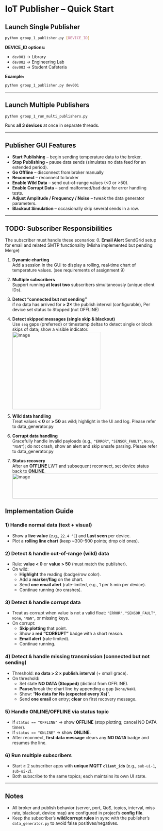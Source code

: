 # IoT Publisher – Quick Start

## Launch Single Publisher
```bash
python group_1_publisher.py [DEVICE_ID]
```

**DEVICE_ID options:**
- `dev001` → Library
- `dev002` → Engineering Lab
- `dev003` → Student Cafeteria

**Example:**
```bash
python group_1_publisher.py dev001
```

---

## Launch Multiple Publishers
```bash
python group_1_run_multi_publishers.py
```
Runs **all 3 devices** at once in separate threads.

---

## Publisher GUI Features

- **Start Publishing** – begin sending temperature data to the broker.
- **Stop Publishing** – pause data sends (simulates no data feed for an extended period).
- **Go Offline** – disconnect from broker manually
- **Reconnect** – reconnect to broker
- **Enable Wild Data** – send out-of-range values (<0 or >50).
- **Enable Corrupt Data** – send malformed/bad data for error handling tests.
- **Adjust Amplitude / Frequency / Noise** – tweak the data generator parameters.
- **Blackout Simulation** – occasionally skip several sends in a row.
---

## TODO: Subscriber Responsibilities
The subscriber must handle these scenarios:
0. **Email Alert** 
    SendGrid setup for email and related SMTP functionality (Misha implemented but pending Merge)

1. **Dynamic charting**  
   Add a session in the GUI to display a rolling, real‑time chart of temperature values. (see requirements of assignment 9)

2. **Multiple subscribers**  
   Support running **at least two** subscribers simultaneously (unique client IDs).

3. **Detect “connected but not sending”**  
   if no data has arrived for **> 2×** the publish interval (configurable), Per device set status to Stopped (not OFFLINE)

4. **Detect skipped messages (single skip & blackout)**  
   Use `seq` gaps (preferred) or timestamp deltas to detect single or block skips of data; show a visible indicator.<img width="290" height="255" alt="image" src="https://github.com/user-attachments/assets/46173785-b5eb-4044-a2f5-728e529e125c" />

5. **Wild data handling**  
   Treat values **< 0** or **> 50** as wild; highlight in the UI and log. Please refer to data_generator.py

6. **Corrupt data handling**  
   Gracefully handle invalid payloads (e.g., `"ERROR"`, `"SENSOR_FAULT"`, `None`, `"NaN"`); do not crash, show an alert and skip unsafe parsing.  Please refer to data_generator.py

7. **Status recovery**  
   After an **OFFLINE** LWT and subsequent reconnect, set device status back to **ONLINE**.<img width="586" height="82" alt="image" src="https://github.com/user-attachments/assets/c96023f9-9c3f-4cce-81c4-eaf38e529489" />


## Implementation Guide

### 1) Handle normal data (text + visual)
- Show a **live value** (e.g., `22.4 °C`) and **Last seen** per device.
- Plot a **rolling line chart** (keep ~300–500 points; drop old ones).

### 2) Detect & handle out‑of‑range (wild) data
- Rule: **value < 0** or **value > 50** (must match the publisher).
- On wild:
  - **Highlight** the reading (badge/row color).
  - Add a **marker/flag** on the chart.
  - Send **one email alert** (rate‑limited, e.g., 1 per 5 min per device).
  - Continue running (no crashes).

### 3) Detect & handle corrupt data
- Treat as corrupt when value is not a valid float: `"ERROR"`, `"SENSOR_FAULT"`, `None`, `"NaN"`, or missing keys.
- On corrupt:
  - **Skip plotting** that point.
  - Show a **red “CORRUPT”** badge with a short reason.
  - **Email alert** (rate‑limited).
  - Continue running.

### 4) Detect & handle missing transmission (connected but not sending)
- Threshold: **no data > 2 × publish.interval** (+ small grace).
- On threshold:
  - Set state **NO DATA (Stopped)** (distinct from OFFLINE).
  - **Pause**/break the chart line by appending a gap (`None/NaN`).
  - Show: “**No data for Ns (expected every Xs)**”.
  - Send **one email** on entry; **clear** on first recovery message.

### 5) Handle ONLINE/OFFLINE via status topic
- If `status == "OFFLINE"` → show **OFFLINE** (stop plotting; cancel NO DATA timer).
- If `status == "ONLINE"` → show **ONLINE**.
- After reconnect, **first data message** clears any **NO DATA** badge and resumes the line.

### 6) Run multiple subscribers
- Start ≥ 2 subscriber apps with **unique MQTT `client_id`s** (e.g., `sub-ui-1`, `sub-ui-2`).
- Both subscribe to the same topics; each maintains its own UI state.

---

## Notes
- All broker and publish behavior (server, port, QoS, topics, interval, miss rate, blackout, device map) are configured in project’s **config file**.
- Keep the subscriber’s **wild/corrupt rules** in sync with the publisher’s `data_generator.py` to avoid false positives/negatives.



